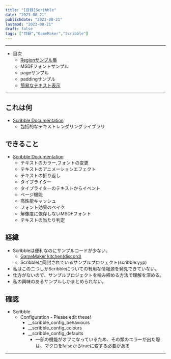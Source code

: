 ```yaml
---
title: "[目録]Scribble"
date: "2023-08-21"
publishdate: "2023-08-21"
lastmod: "2023-08-21"
draft: false
tags: ["目録","GameMaker","Scribble"]
---
```


---
- 目次
	- [Regionサンプル集](https://aosjmi.github.io/content/post/scribble-region/)
	- MSDFフォントサンプル
	- pageサンプル
	- paddingサンプル
	- [簡易なテキスト表示](https://aosjmi.github.io/content/post/scribble-easy/)

---
## これは何
- [Scribble Documentation](https://www.jujuadams.com/Scribble/#/latest/features)
	- 包括的なテキストレンダリングライブラリ
## できること
- [Scribble Documentation](https://www.jujuadams.com/Scribble/#/latest/features)
	- テキストのカラー,フォントの変更
	- テキストのアニメーションエフェクト
	- テキストの折り返し
	- タイプライター
	- タイプライターのテキストからイベント
	- ページ機能
	- 高性能キャッシュ
	- フォント効果のベイク
	- 解像度に依存しないMSDFフォント
	- テキストの当たり判定
## 経緯
- Scribbleは便利なのにサンプルコードが少ない。
	- [GameMaker kitchen(discord)](https://discord.gg/8krYCqr)
	- Scribbleに同封されているサンプルプロジェクト(scribble.yyp)
- 私はこの二つしかScribbleについての有用な情報源を発見できていない。
- 仕方がないので、サンプルプロジェクトを噛み締める方法で理解を深める。
- 私の興味のあるサンプルしかまとめられない。
## 確認
- Scribble
	- Configuration - Please edit these!
		-  __scribble_config_behaviours
		-  __scribble_config_colours
		-  __scribble_config_defaults
			- 一部の機能がオフになっているため、その類のエラーが出た際は、マクロをfalseからtrueに変する必要がある

- ---

